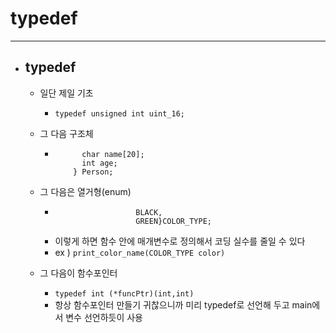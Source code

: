 
# typedef	
-----------------------------------------------


- ## typedef
	- 일단 제일 기초
		+ ``` typedef unsigned int uint_16; ```
	
	- 그 다음 구조체
		+ ``` typedef struct _Person {
				char name[20];
				int age;
		      } Person;

	- 그 다음은 열거형(enum)
		+ ``` typedef enum{ WHITE, 
							BLACK, 
							GREEN}COLOR_TYPE;
		+ 이렇게 하면 함수 안에 매개변수로 정의해서 코딩 실수를 줄일 수 있다
		+ ex ) ``` print_color_name(COLOR_TYPE color) ```

	- 그 다음이 함수포인터
		+ ``` typedef int (*funcPtr)(int,int) ```
		+ 항상 함수포인터 만들기 귀찮으니까 미리 typedef로 선언해 두고 main에서 변수 선언하듯이 사용

	<br/>


	<br/><br/><br/>
